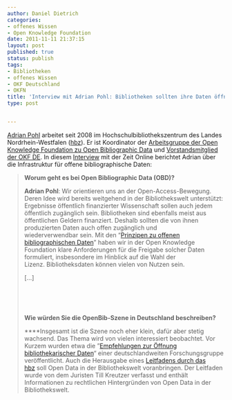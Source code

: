 ```yaml
---
author: Daniel Dietrich
categories:
- offenes Wissen
- Open Knowledge Foundation
date: 2011-11-11 21:37:15
layout: post
published: true
status: publish
tags:
- Bibliotheken
- offenes Wissen
- OKF Deutschland
- OKFN
title: 'Interview mit Adrian Pohl: Bibliotheken sollten ihre Daten öffnen'
type: post


---
```


[Adrian Pohl](http://www.uebertext.org/) arbeitet seit 2008 im Hochschulbibliothekszentrum des Landes Nordrhein-Westfalen ([hbz](http://www.hbz-nrw.de/)). Er ist Koordinator der [Arbeitsgruppe der Open Knowledge Foundation zu Open Bibliographic Data](http://openbiblio.net/) und [Vorstandsmitglied der OKF DE](/vorstand/). In diesem [Interview](http://blog.zeit.de/open-data/2011/11/08/open-bibliographic-data/) mit der Zeit Online berichtet Adrian über die Infrastruktur für offene bibliographische Daten:

> **Worum geht es bei Open Bibliographic Data (OBD)?**
> 
> **Adrian Pohl**: Wir orientieren uns an der Open-Access-Bewegung. Deren Idee wird bereits weitgehend in der Bibliothekswelt unterstützt: Ergebnisse öffentlich finanzierter Wissenschaft sollen auch jedem öffentlich zugänglich sein. Bibliotheken sind ebenfalls meist aus öffentlichen Geldern finanziert. Deshalb sollten die von ihnen produzierten Daten auch offen zugänglich und wiederverwendbar sein. Mit den “[Prinzipen zu offenen bibliographischen Daten](http://openbiblio.net/principles/de/)” haben wir in der Open Knowledge Foundation klare Anforderungen für die Freigabe solcher Daten formuliert, insbesondere im Hinblick auf die Wahl der Lizenz. Bibliotheksdaten können vielen von Nutzen sein.
> 
> [...]
> 
>  
> 
>  
> 
> **Wie würden Sie die OpenBib-Szene in Deutschland beschreiben?**
> 
> ****Insgesamt ist die Szene noch eher klein, dafür aber stetig wachsend. Das Thema wird von vielen interessiert beobachtet. Vor Kurzem wurden etwa die ”[Empfehlungen zur Öffnung bibliothekarischer Daten](http://is.gd/openbibdata)“ einer deutschlandweiten Forschungsgruppe veröffentlicht. Auch die Herausgabe eines [Leitfadens durch das hbz](http://www.hbz-nrw.de/dokumentencenter/veroeffentlichungen/open-data-leitfaden.pdf) soll Open Data in der Bibliothekswelt voranbringen. Der Leitfaden wurde von dem Juristen Till Kreutzer verfasst und enthält Informationen zu rechtlichen Hintergründen von Open Data in der Bibliothekswelt.

 